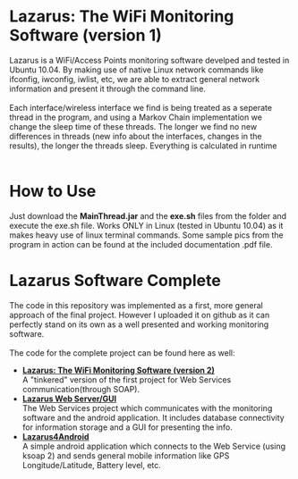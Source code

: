 Lazarus: The WiFi Monitoring Software (version 1)
===================

Lazarus is a WiFi/Access Points monitoring software develped and tested in Ubuntu 10.04. By making use of native Linux network commands like ifconfig, iwconfig, iwlist, etc, we are able to extract general network information and present it through the command line.<br><br>
Each interface/wireless interface we find is being treated as a seperate thread in the program, and using a Markov Chain implementation we change the sleep time of these threads. The longer we find no new differences in threads (new info about the interfaces, changes in the results), the longer the threads sleep. Everything is calculated in runtime<br><br>

How to Use
===================
Just download the <b>MainThread.jar</b> and the <b>exe.sh</b> files from the folder and execute the exe.sh file. Works ONLY in Linux (tested in Ubuntu 10.04) as it makes heavy use of linux terminal commands. Some sample pics from the program in action can be found at the included documentation .pdf file.


Lazarus Software Complete
===================

The code in this repository was implemented as a first, more general approach of the final project. However I uploaded it on github as it can perfectly stand on its own as a well presented and working monitoring software.<br><br>
The code for the complete project can be found here as well:<br>
<ul>

<li>  <a href="https://github.com/Lilykos/LazarusMonitoringV2"> <b>Lazarus: The WiFi Monitoring Software (version 2)</b> </a> <br>
A "tinkered" version of the first project for Web Services communication(through SOAP).
</li>
<li> <a href="https://github.com/Lilykos/LazarusWebService"> <b>Lazarus Web Server/GUI</b> </a> <br>
The Web Services project which communicates with the monitoring software and the android application. It includes database connectivity for information storage and a GUI for presenting the info.
</li>
<li> <a href="https://github.com/Lilykos/Lazarus4Android"> <b>Lazarus4Android</b> </a> <br>
A simple android application which connects to the Web Service (using ksoap 2) and sends general mobile information like GPS Longitude/Latitude, Battery level, etc.
</li>
</ul>

